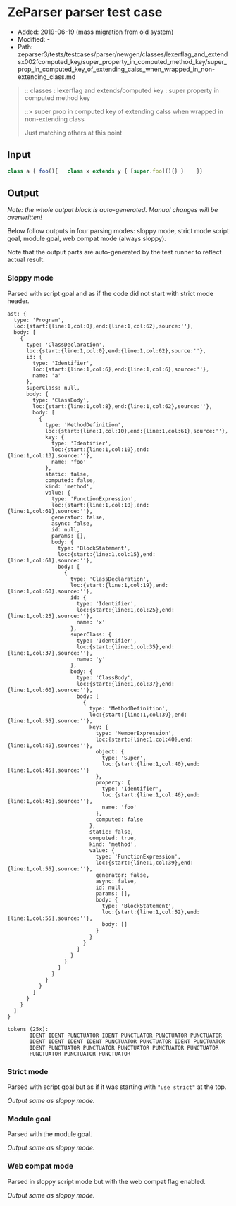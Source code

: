 # ZeParser parser test case

- Added: 2019-06-19 (mass migration from old system)
- Modified: -
- Path: zeparser3/tests/testcases/parser/newgen/classes/lexerflag_and_extendsx002fcomputed_key/super_property_in_computed_method_key/super_prop_in_computed_key_of_extending_calss_when_wrapped_in_non-extending_class.md

> :: classes : lexerflag and extends/computed key : super property in computed method key
>
> ::> super prop in computed key of extending calss when wrapped in non-extending class
>
> Just matching others at this point

## Input

`````js
class a { foo(){   class x extends y { [super.foo](){} }    }}
`````

## Output

_Note: the whole output block is auto-generated. Manual changes will be overwritten!_

Below follow outputs in four parsing modes: sloppy mode, strict mode script goal, module goal, web compat mode (always sloppy).

Note that the output parts are auto-generated by the test runner to reflect actual result.

### Sloppy mode

Parsed with script goal and as if the code did not start with strict mode header.

`````
ast: {
  type: 'Program',
  loc:{start:{line:1,col:0},end:{line:1,col:62},source:''},
  body: [
    {
      type: 'ClassDeclaration',
      loc:{start:{line:1,col:0},end:{line:1,col:62},source:''},
      id: {
        type: 'Identifier',
        loc:{start:{line:1,col:6},end:{line:1,col:6},source:''},
        name: 'a'
      },
      superClass: null,
      body: {
        type: 'ClassBody',
        loc:{start:{line:1,col:8},end:{line:1,col:62},source:''},
        body: [
          {
            type: 'MethodDefinition',
            loc:{start:{line:1,col:10},end:{line:1,col:61},source:''},
            key: {
              type: 'Identifier',
              loc:{start:{line:1,col:10},end:{line:1,col:13},source:''},
              name: 'foo'
            },
            static: false,
            computed: false,
            kind: 'method',
            value: {
              type: 'FunctionExpression',
              loc:{start:{line:1,col:10},end:{line:1,col:61},source:''},
              generator: false,
              async: false,
              id: null,
              params: [],
              body: {
                type: 'BlockStatement',
                loc:{start:{line:1,col:15},end:{line:1,col:61},source:''},
                body: [
                  {
                    type: 'ClassDeclaration',
                    loc:{start:{line:1,col:19},end:{line:1,col:60},source:''},
                    id: {
                      type: 'Identifier',
                      loc:{start:{line:1,col:25},end:{line:1,col:25},source:''},
                      name: 'x'
                    },
                    superClass: {
                      type: 'Identifier',
                      loc:{start:{line:1,col:35},end:{line:1,col:37},source:''},
                      name: 'y'
                    },
                    body: {
                      type: 'ClassBody',
                      loc:{start:{line:1,col:37},end:{line:1,col:60},source:''},
                      body: [
                        {
                          type: 'MethodDefinition',
                          loc:{start:{line:1,col:39},end:{line:1,col:55},source:''},
                          key: {
                            type: 'MemberExpression',
                            loc:{start:{line:1,col:40},end:{line:1,col:49},source:''},
                            object: {
                              type: 'Super',
                              loc:{start:{line:1,col:40},end:{line:1,col:45},source:''}
                            },
                            property: {
                              type: 'Identifier',
                              loc:{start:{line:1,col:46},end:{line:1,col:46},source:''},
                              name: 'foo'
                            },
                            computed: false
                          },
                          static: false,
                          computed: true,
                          kind: 'method',
                          value: {
                            type: 'FunctionExpression',
                            loc:{start:{line:1,col:39},end:{line:1,col:55},source:''},
                            generator: false,
                            async: false,
                            id: null,
                            params: [],
                            body: {
                              type: 'BlockStatement',
                              loc:{start:{line:1,col:52},end:{line:1,col:55},source:''},
                              body: []
                            }
                          }
                        }
                      ]
                    }
                  }
                ]
              }
            }
          }
        ]
      }
    }
  ]
}

tokens (25x):
       IDENT IDENT PUNCTUATOR IDENT PUNCTUATOR PUNCTUATOR PUNCTUATOR
       IDENT IDENT IDENT IDENT PUNCTUATOR PUNCTUATOR IDENT PUNCTUATOR
       IDENT PUNCTUATOR PUNCTUATOR PUNCTUATOR PUNCTUATOR PUNCTUATOR
       PUNCTUATOR PUNCTUATOR PUNCTUATOR
`````

### Strict mode

Parsed with script goal but as if it was starting with `"use strict"` at the top.

_Output same as sloppy mode._

### Module goal

Parsed with the module goal.

_Output same as sloppy mode._

### Web compat mode

Parsed in sloppy script mode but with the web compat flag enabled.

_Output same as sloppy mode._
